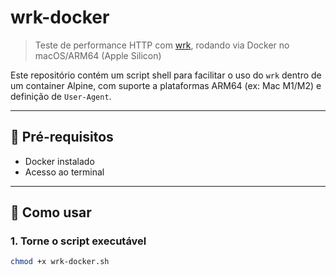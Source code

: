 # wrk-docker

> Teste de performance HTTP com [wrk](https://github.com/wg/wrk), rodando via Docker no macOS/ARM64 (Apple Silicon)

Este repositório contém um script shell para facilitar o uso do `wrk` dentro de um container Alpine, com suporte a plataformas ARM64 (ex: Mac M1/M2) e definição de `User-Agent`.

---

## 🔧 Pré-requisitos

- Docker instalado
- Acesso ao terminal

---

## 🚀 Como usar

### 1. Torne o script executável

```bash
chmod +x wrk-docker.sh